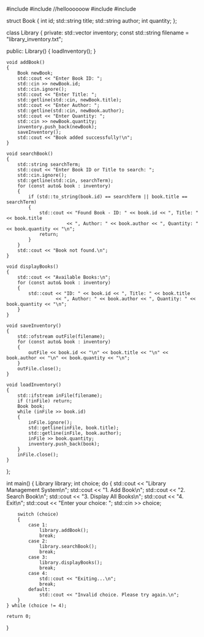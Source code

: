 #include <iostream>
#include <fstream>//helloooooow
#include <vector>
#include <string>

struct Book
{
    int id;
    std::string title;
    std::string author;
    int quantity;
};

class Library
{
private:
    std::vector<Book> inventory;
    const std::string filename = "library_inventory.txt";

public:
    Library()
    {
        loadInventory();
    }

    void addBook()
    {
        Book newBook;
        std::cout << "Enter Book ID: ";
        std::cin >> newBook.id;
        std::cin.ignore();
        std::cout << "Enter Title: ";
        std::getline(std::cin, newBook.title);
        std::cout << "Enter Author: ";
        std::getline(std::cin, newBook.author);
        std::cout << "Enter Quantity: ";
        std::cin >> newBook.quantity;
        inventory.push_back(newBook);
        saveInventory();
        std::cout << "Book added successfully!\n";
    }

    void searchBook()
    {
        std::string searchTerm;
        std::cout << "Enter Book ID or Title to search: ";
        std::cin.ignore();
        std::getline(std::cin, searchTerm);
        for (const auto& book : inventory)
        {
            if (std::to_string(book.id) == searchTerm || book.title == searchTerm)
            {
                std::cout << "Found Book - ID: " << book.id << ", Title: " << book.title
                          << ", Author: " << book.author << ", Quantity: " << book.quantity << "\n";
                return;
            }
        }
        std::cout << "Book not found.\n";
    }

    void displayBooks()
    {
        std::cout << "Available Books:\n";
        for (const auto& book : inventory)
        {
            std::cout << "ID: " << book.id << ", Title: " << book.title
                      << ", Author: " << book.author << ", Quantity: " << book.quantity << "\n";
        }
    }

    void saveInventory()
    {
        std::ofstream outFile(filename);
        for (const auto& book : inventory)
        {
            outFile << book.id << "\n" << book.title << "\n" << book.author << "\n" << book.quantity << "\n";
        }
        outFile.close();
    }

    void loadInventory()
    {
        std::ifstream inFile(filename);
        if (!inFile) return;
        Book book;
        while (inFile >> book.id)
        {
            inFile.ignore();
            std::getline(inFile, book.title);
            std::getline(inFile, book.author);
            inFile >> book.quantity;
            inventory.push_back(book);
        }
        inFile.close();
    }
};

int main()
{
    Library library;
    int choice;
    do {
        std::cout << "Library Management System\n";
        std::cout << "1. Add Book\n";
        std::cout << "2. Search Book\n";
        std::cout << "3. Display All Books\n";
        std::cout << "4. Exit\n";
        std::cout << "Enter your choice: ";
        std::cin >> choice;

        switch (choice)
        {
            case 1:
                library.addBook();
                break;
            case 2:
                library.searchBook();
                break;
            case 3:
                library.displayBooks();
                break;
            case 4:
                std::cout << "Exiting...\n";
                break;
            default:
                std::cout << "Invalid choice. Please try again.\n";
        }
    } while (choice != 4);

    return 0;
}
